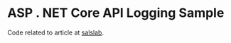 # ASP . NET Core API Logging Sample

Code related to article at [salslab].

[salslab]: <https://salslab.com/a/safely-logging-api-requests-and-responses-in-asp-net-core>